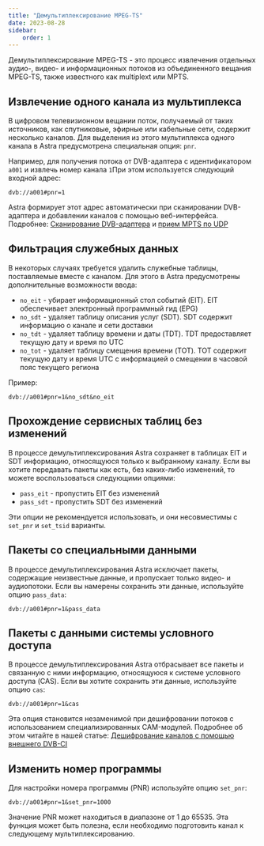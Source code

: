 ```yaml
---
title: "Демультиплексирование MPEG-TS"
date: 2023-08-28
sidebar:
    order: 1
---
```


Демультиплексирование MPEG-TS - это процесс извлечения отдельных аудио-, видео- и информационных потоков из объединенного вещания MPEG-TS, также известного как multiplext или MPTS.

## Извлечение одного канала из мультиплекса[](https://help.cesbo.com/astra/processing/mpegts/demux#extracting-single-channel-from-multiplex)

В цифровом телевизионном вещании поток, получаемый от таких источников, как спутниковые, эфирные или кабельные сети, содержит несколько каналов. Для выделения из этого мультиплекса одного канала в Astra предусмотрена специальная опция: `pnr`.

Например, для получения потока от DVB-адаптера с идентификатором `a001` и извлечь номер канала `1`При этом используется следующий входной адрес:

```
dvb://a001#pnr=1
```

Astra формирует этот адрес автоматически при сканировании DVB-адаптера и добавлении каналов с помощью веб-интерфейса. Подробнее: [Сканирование DVB-адаптера](https://help.cesbo.com/astra/receiving/dvb/scan) и [прием MPTS по UDP](https://help.cesbo.com/astra/receiving/ip/mpts-via-udp)

## Фильтрация служебных данных[](https://help.cesbo.com/astra/processing/mpegts/demux#filter-service-tables)

В некоторых случаях требуется удалить служебные таблицы, поставляемые вместе с каналом. Для этого в Astra предусмотрены дополнительные возможности ввода:

- `no_eit` - убирает информационный стол событий (EIT). EIT обеспечивает электронный программный гид (EPG)
- `no_sdt` - удаляет таблицу описания услуг (SDT). SDT содержит информацию о канале и сети доставки
- `no_tdt` - удаляет таблицу времени и даты (TDT). TDT предоставляет текущую дату и время по UTC
- `no_tot` - удаляет таблицу смещения времени (TOT). TOT содержит текущую дату и время UTC с информацией о смещении в часовой пояс текущего региона

Пример:

```
dvb://a001#pnr=1&no_sdt&no_eit
```

## Прохождение сервисных таблиц без изменений[](https://help.cesbo.com/astra/processing/mpegts/demux#pass-service-tables-without-modification)

В процессе демультиплексирования Astra сохраняет в таблицах EIT и SDT информацию, относящуюся только к выбранному каналу. Если вы хотите передавать пакеты как есть, без каких-либо изменений, то можете воспользоваться следующими опциями:

- `pass_eit` - пропустить EIT без изменений
- `pass_sdt` - пропустить SDT без изменений

Эти опции не рекомендуется использовать, и они несовместимы с `set_pnr` и `set_tsid` варианты.

## Пакеты со специальными данными[](https://help.cesbo.com/astra/processing/mpegts/demux#packets-with-private-data)

В процессе демультиплексирования Astra исключает пакеты, содержащие неизвестные данные, и пропускает только видео- и аудиопотоки. Если вы намерены сохранить эти данные, используйте опцию `pass_data`:

```
dvb://a001#pnr=1&pass_data
```

## Пакеты с данными системы условного доступа[](https://help.cesbo.com/astra/processing/mpegts/demux#packets-with-conditional-access-data)

В процессе демультиплексирования Astra отбрасывает все пакеты и связанную с ними информацию, относящуюся к системе условного доступа (CAS). Если вы хотите сохранить эти данные, используйте опцию `cas`:

```
dvb://a001#pnr=1&cas
```

Эта опция становится незаменимой при дешифровании потоков с использованием специализированных CAM-модулей. Подробнее об этом читайте в нашей статье: [Дешифрование каналов с помощью внешнего DVB-CI](https://help.cesbo.com/astra/receiving/dvb/external-ci)

## Изменить номер программы[](https://help.cesbo.com/astra/processing/mpegts/demux#change-program-number)

Для настройки номера программы (PNR) используйте опцию `set_pnr`:

```
dvb://a001#pnr=1&set_pnr=1000
```

Значение PNR может находиться в диапазоне от 1 до 65535. Эта функция может быть полезна, если необходимо подготовить канал к следующему мультиплексированию.
